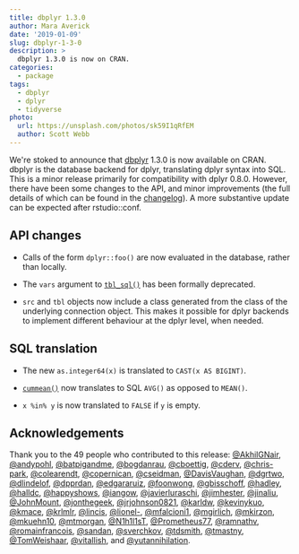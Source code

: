 ```yaml
---
title: dbplyr 1.3.0
author: Mara Averick
date: '2019-01-09'
slug: dbplyr-1-3-0
description: > 
  dbplyr 1.3.0 is now on CRAN.
categories:
  - package
tags:
  - dbplyr
  - dplyr
  - tidyverse
photo:
  url: https://unsplash.com/photos/sk59I1qRfEM
  author: Scott Webb
---
```


We're stoked to announce that [dbplyr](https://dbplyr.tidyverse.org) 1.3.0 is now available on CRAN. dbplyr is the database backend for dplyr, translating dplyr syntax into SQL. This is a minor release primarily for compatibility with dplyr 0.8.0. However, there have been some changes to the API, and minor improvements (the full details of which can be found in the [changelog](https://dbplyr.tidyverse.org/news/index.html)). A more substantive update can be expected after rstudio::conf.

## API changes

* Calls of the form `dplyr::foo()` are now evaluated in the database, rather than locally.

* The `vars` argument to [`tbl_sql()`](https://dbplyr.tidyverse.org/reference/tbl_sql.html) has been formally deprecated.

* `src` and `tbl` objects now include a class generated from the class of the underlying connection object. This makes it possible for dplyr backends to implement different behaviour at the dplyr level, when needed.

## SQL translation

* The new `as.integer64(x)` is translated to `CAST(x AS BIGINT)`. 

* [`cummean()`](https://dplyr.tidyverse.org/reference/cumall.html) now translates to SQL `AVG()` as opposed to `MEAN()`.

* `x %in% y` is now translated to `FALSE` if `y` is empty.

## Acknowledgements

 Thank you to the 49 people who contributed to this release: [&#x0040;AkhilGNair](https://github.com/AkhilGNair), [&#x0040;andypohl](https://github.com/andypohl), [&#x0040;batpigandme](https://github.com/batpigandme), [&#x0040;bogdanrau](https://github.com/bogdanrau), [&#x0040;cboettig](https://github.com/cboettig), [&#x0040;cderv](https://github.com/cderv), [&#x0040;chris-park](https://github.com/chris-park), [&#x0040;colearendt](https://github.com/colearendt), [&#x0040;copernican](https://github.com/copernican), [&#x0040;cseidman](https://github.com/cseidman), [&#x0040;DavisVaughan](https://github.com/DavisVaughan), [&#x0040;dgrtwo](https://github.com/dgrtwo), [&#x0040;dlindelof](https://github.com/dlindelof), [&#x0040;dpprdan](https://github.com/dpprdan), [&#x0040;edgararuiz](https://github.com/edgararuiz), [&#x0040;foonwong](https://github.com/foonwong), [&#x0040;gbisschoff](https://github.com/gbisschoff), [&#x0040;hadley](https://github.com/hadley), [&#x0040;halldc](https://github.com/halldc), [&#x0040;happyshows](https://github.com/happyshows), [&#x0040;iangow](https://github.com/iangow), [&#x0040;javierluraschi](https://github.com/javierluraschi), [&#x0040;jimhester](https://github.com/jimhester), [&#x0040;jinaliu](https://github.com/jinaliu), [&#x0040;JohnMount](https://github.com/JohnMount), [&#x0040;jonthegeek](https://github.com/jonthegeek), [&#x0040;jrjohnson0821](https://github.com/jrjohnson0821), [&#x0040;karldw](https://github.com/karldw), [&#x0040;kevinykuo](https://github.com/kevinykuo), [&#x0040;kmace](https://github.com/kmace), [&#x0040;krlmlr](https://github.com/krlmlr), [&#x0040;lincis](https://github.com/lincis), [&#x0040;lionel-](https://github.com/lionel-), [&#x0040;mfalcioni1](https://github.com/mfalcioni1), [&#x0040;mgirlich](https://github.com/mgirlich), [&#x0040;mkirzon](https://github.com/mkirzon), [&#x0040;mkuehn10](https://github.com/mkuehn10), [&#x0040;mtmorgan](https://github.com/mtmorgan), [&#x0040;N1h1l1sT](https://github.com/N1h1l1sT), [&#x0040;Prometheus77](https://github.com/Prometheus77), [&#x0040;ramnathv](https://github.com/ramnathv), [&#x0040;romainfrancois](https://github.com/romainfrancois), [&#x0040;sandan](https://github.com/sandan), [&#x0040;sverchkov](https://github.com/sverchkov), [&#x0040;tdsmith](https://github.com/tdsmith), [&#x0040;tmastny](https://github.com/tmastny), [&#x0040;TomWeishaar](https://github.com/TomWeishaar), [&#x0040;vitallish](https://github.com/vitallish), and [&#x0040;yutannihilation](https://github.com/yutannihilation).
